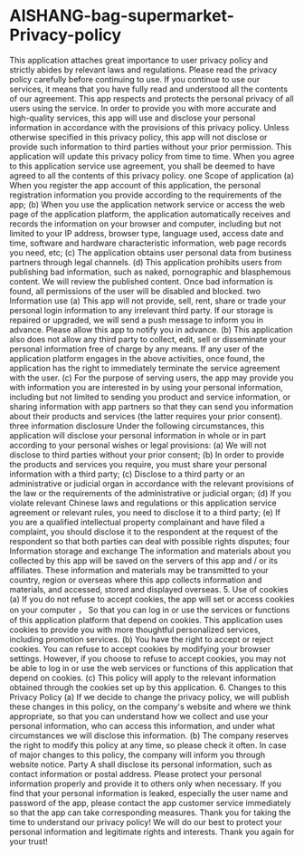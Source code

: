 # AISHANG-bag-supermarket-Privacy-policy
This application attaches great importance to user privacy policy and strictly abides by relevant laws and regulations. Please read the privacy policy carefully before continuing to use. If you continue to use our services, it means that you have fully read and understood all the contents of our agreement. This app respects and protects the personal privacy of all users using the service. In order to provide you with more accurate and high-quality services, this app will use and disclose your personal information in accordance with the provisions of this privacy policy. Unless otherwise specified in this privacy policy, this app will not disclose or provide such information to third parties without your prior permission. This application will update this privacy policy from time to time. When you agree to this application service use agreement, you shall be deemed to have agreed to all the contents of this privacy policy. one Scope of application (a) When you register the app account of this application, the personal registration information you provide according to the requirements of the app; (b) When you use the application network service or access the web page of the application platform, the application automatically receives and records the information on your browser and computer, including but not limited to your IP address, browser type, language used, access date and time, software and hardware characteristic information, web page records you need, etc; (c) The application obtains user personal data from business partners through legal channels. (d) This application prohibits users from publishing bad information, such as naked, pornographic and blasphemous content. We will review the published content. Once bad information is found, all permissions of the user will be disabled and blocked. two Information use (a) This app will not provide, sell, rent, share or trade your personal login information to any irrelevant third party. If our storage is repaired or upgraded, we will send a push message to inform you in advance. Please allow this app to notify you in advance. (b) This application also does not allow any third party to collect, edit, sell or disseminate your personal information free of charge by any means. If any user of the application platform engages in the above activities, once found, the application has the right to immediately terminate the service agreement with the user. (c) For the purpose of serving users, the app may provide you with information you are interested in by using your personal information, including but not limited to sending you product and service information, or sharing information with app partners so that they can send you information about their products and services (the latter requires your prior consent). three information disclosure Under the following circumstances, this application will disclose your personal information in whole or in part according to your personal wishes or legal provisions: (a) We will not disclose to third parties without your prior consent; (b) In order to provide the products and services you require, you must share your personal information with a third party; (c) Disclose to a third party or an administrative or judicial organ in accordance with the relevant provisions of the law or the requirements of the administrative or judicial organ; (d) If you violate relevant Chinese laws and regulations or this application service agreement or relevant rules, you need to disclose it to a third party; (e) If you are a qualified intellectual property complainant and have filed a complaint, you should disclose it to the respondent at the request of the respondent so that both parties can deal with possible rights disputes; four Information storage and exchange The information and materials about you collected by this app will be saved on the servers of this app and / or its affiliates. These information and materials may be transmitted to your country, region or overseas where this app collects information and materials, and accessed, stored and displayed overseas. 5. Use of cookies (a) If you do not refuse to accept cookies, the app will set or access cookies on your computer ， So that you can log in or use the services or functions of this application platform that depend on cookies. This application uses cookies to provide you with more thoughtful personalized services, including promotion services. (b) You have the right to accept or reject cookies. You can refuse to accept cookies by modifying your browser settings. However, if you choose to refuse to accept cookies, you may not be able to log in or use the web services or functions of this application that depend on cookies. (c) This policy will apply to the relevant information obtained through the cookies set up by this application. 6. Changes to this Privacy Policy (a) If we decide to change the privacy policy, we will publish these changes in this policy, on the company's website and where we think appropriate, so that you can understand how we collect and use your personal information, who can access this information, and under what circumstances we will disclose this information. (b) The company reserves the right to modify this policy at any time, so please check it often. In case of major changes to this policy, the company will inform you through website notice. Party A shall disclose its personal information, such as contact information or postal address. Please protect your personal information properly and provide it to others only when necessary. If you find that your personal information is leaked, especially the user name and password of the app, please contact the app customer service immediately so that the app can take corresponding measures. Thank you for taking the time to understand our privacy policy! We will do our best to protect your personal information and legitimate rights and interests. Thank you again for your trust!
